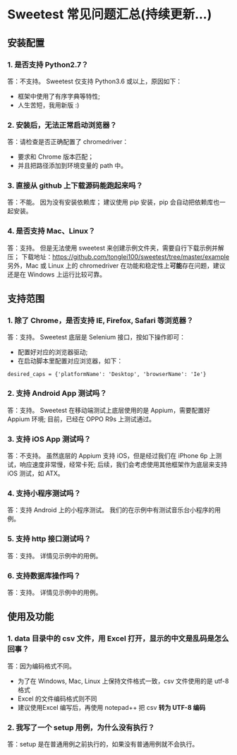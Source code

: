 # Sweetest 常见问题汇总(持续更新...)

## 安装配置

### 1.  是否支持 Python2.7？

答：不支持。
Sweetest 仅支持 Python3.6 或以上，原因如下：
- 框架中使用了有序字典等特性;
- 人生苦短，我用新版 :)

### 2.  安装后，无法正常启动浏览器？

答：请检查是否正确配置了 chromedriver：
- 要求和 Chrome 版本匹配；
- 并且把路径添加到环境变量的 path 中。

### 3.  直接从 github 上下载源码能跑起来吗？

答：不能。
因为没有安装依赖库；
建议使用 pip 安装，pip 会自动把依赖库也一起安装。

### 4.  是否支持 Mac、Linux？

答：支持。
但是无法使用 sweetest 来创建示例文件夹，需要自行下载示例并解压；
下载地址：<https://github.com/tonglei100/sweetest/tree/master/example>
另外，Mac 或 Linux 上的 chromedriver 在功能和稳定性上**可能**存在问题，建议还是在 Windows 上运行比较可靠。

## 支持范围

### 1.  除了 Chrome，是否支持 IE, Firefox, Safari 等浏览器？

答：支持。
Sweetest 底层是 Selenium 接口，按如下操作即可：

- 配置好对应的浏览器驱动;
- 在启动脚本里配置对应浏览器，如下：

```
desired_caps = {'platformName': 'Desktop', 'browserName': 'Ie'}
```

### 2.  支持 Android App 测试吗？

答：支持。
Sweetest 在移动端测试上底层使用的是 Appium，需要配置好 Appium 环境;
目前，已经在 OPPO R9s 上测试通过。

### 3.  支持 iOS App 测试吗？

答：不支持。
虽然底层的 Appium 支持 iOS，但是经过我们在 iPhone 6p 上测试，响应速度非常慢，经常卡死;
后续，我们会考虑使用其他框架作为底层来支持 iOS 测试，如 ATX。

### 4.  支持小程序测试吗？

答：支持 Android 上的小程序测试。
我们的在示例中有测试音乐台小程序的用例。

### 5.  支持 http 接口测试吗？

答：支持。
详情见示例中的用例。

### 6.  支持数据库操作吗？

答：支持。
详情见示例中的用例。

## 使用及功能

### 1.  data 目录中的 csv 文件，用 Excel 打开，显示的中文是乱码是怎么回事？

答：因为编码格式不同。

-   为了在 Windows, Mac, Linux 上保持文件格式一致，csv 文件使用的是 utf-8 格式
-   Excel 的文件编码格式则不同
-   建议使用Excel 编写后，再使用 notepad++ 把 csv **转为 UTF-8 编码**

### 2. 我写了一个 setup 用例，为什么没有执行？

答：setup 是在普通用例之前执行的，如果没有普通用例就不会执行。
